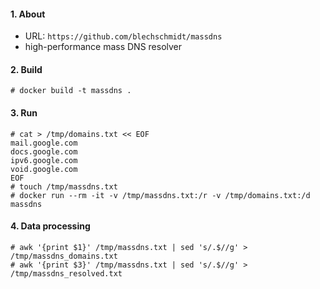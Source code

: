 #### 1. About

- URL: `https://github.com/blechschmidt/massdns`
- high-performance mass DNS resolver

#### 2. Build
```
# docker build -t massdns .
```

#### 3. Run
```
# cat > /tmp/domains.txt << EOF
mail.google.com
docs.google.com
ipv6.google.com
void.google.com
EOF
# touch /tmp/massdns.txt
# docker run --rm -it -v /tmp/massdns.txt:/r -v /tmp/domains.txt:/d massdns
```

#### 4. Data processing

```
# awk '{print $1}' /tmp/massdns.txt | sed 's/.$//g' > /tmp/massdns_domains.txt
# awk '{print $3}' /tmp/massdns.txt | sed 's/.$//g' > /tmp/massdns_resolved.txt
```
